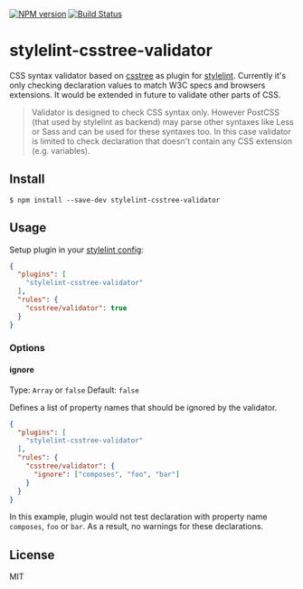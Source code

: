 [![NPM version](https://img.shields.io/npm/v/stylelint-csstree-validator.svg)](https://www.npmjs.com/package/stylelint-csstree-validator)
[![Build Status](https://travis-ci.org/csstree/stylelint-validator.svg?branch=master)](https://travis-ci.org/csstree/stylelint-validator)

# stylelint-csstree-validator

CSS syntax validator based on [csstree](https://github.com/csstree/csstree) as plugin for [stylelint](http://stylelint.io/). Currently it's only checking declaration values to match W3C specs and browsers extensions. It would be extended in future to validate other parts of CSS.

> Validator is designed to check CSS syntax only. However PostCSS (that used by stylelint as backend) may parse other syntaxes like Less or Sass and can be used for these syntaxes too. In this case validator is limited to check declaration that doesn't contain any CSS extension (e.g. variables).

## Install

```
$ npm install --save-dev stylelint-csstree-validator
```

## Usage

Setup plugin in your [stylelint config](http://stylelint.io/user-guide/configuration/):

```json
{
  "plugins": [
    "stylelint-csstree-validator"
  ],
  "rules": {
    "csstree/validator": true
  }
}
```

### Options

#### ignore

Type: `Array` or `false`
Default: `false`

Defines a list of property names that should be ignored by the validator.

```json
{
  "plugins": [
    "stylelint-csstree-validator"
  ],
  "rules": {
    "csstree/validator": {
      "ignore": ["composes", "foo", "bar"]
    }
  }
}
```

In this example, plugin would not test declaration with property name `composes`, `foo` or `bar`. As a result, no warnings for these declarations.

## License

MIT
